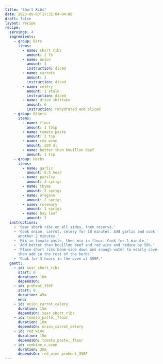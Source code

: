 ```yaml
---
title: 'Short Ribs'
date: 2023-06-03T17:31:04-04:00
draft: false
layout: recipe
recipe:
  servings: 4
  ingredients:
    - group: Bits
      items:
        - name: short ribs
          amount: 2 lb
        - name: onion
          amount: 1
          instruction: diced
        - name: carrots
          amount: 2
          instruction: diced
        - name: celery
          amount: 1 stalk
          instruction: diced
        - name: dried shiitake
          amount: 6
          instruction: rehydrated and sliced
    - group: Others
      items:
        - name: flour
          amount: 1 tbsp
        - name: tomato paste
          amount: 2 tsp
        - name: red wine
          amount: 300 ml
        - name: better than bouillon beef
          amount: 1 tsp
    - group: Herbs
      items:
        - name: garlic
          amount: 0.5 head
        - name: parsley
          amount: 4 sprigs
        - name: thyme
          amount: 3 sprigs
        - name: oregano
          amount: 2 sprigs
        - name: rosemary
          amount: 1 sprigs
        - name: bay leaf
          amount: 1
  instructions:
    - 'Sear shorb ribs on all sides, then reserve.'
    - 'Cook onion, carrot, celery for 10 minutes. Add garlic and cook for
      another 2 minutes.'
    - 'Mix in tomato paste, then mix in flour. Cook for 1 minute.'
    - 'Add better than bouillon beef and red wine and reduce by 50%.'
    - 'Place short ribs bone-side down and enough water to nearly cover the beef,
      then add in the rest of the herbs.'
    - 'Cook for 3 hours in the oven at 350F.'
  gantt:
    - id: sear_short_ribs
      start: 0
      duration: 10m
      dependsOn:
    - id: preheat_350F
      start: 0
      duration: 45m
      end:
    - id: onion_carrot_celery
      duration: 15m
      dependsOn: sear_short_ribs
    - id: tomato_paste,_flour
      duration: 10m
      dependsOn: onion_carrot_celery
    - id: red_wine
      duration: 15m
      dependsOn: tomato_paste,_flour
    - id: combine_n_oven
      duration: 30m
      dependsOn: red_wine preheat_350F
---
```

